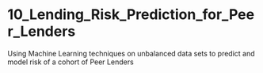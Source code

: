 # 10_Lending_Risk_Prediction_for_Peer_Lenders
Using Machine Learning techniques on unbalanced data sets to predict and model risk of a cohort of Peer Lenders
